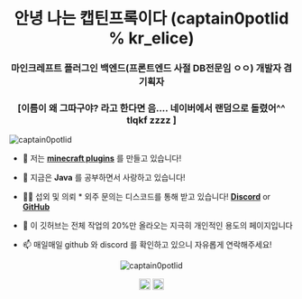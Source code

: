 <h1 align="center">안녕 나는 캡틴프록이다 (captain0potlid % kr_elice)</h1>
<h3 align="center">마인크레프트 플러그인 백엔드(프론트엔드 사절 DB전문임 ㅇㅇ) 개발자 겸 기획자</h3>
<h3 align="center">[이름이 왜 그따구야? 라고 한다면 음.... 네이버에서 랜덤으로 돌렸어^^ tlqkf zzzz ]</h3>

<p align="left"> <img src="https://komarev.com/ghpvc/?username=captain0potlid" alt="captain0potlid" /> </p>

- 🔭 저는 **[minecraft plugins](https://minecraft.net)** 를 만들고 있습니다!

- 🌱 지금은 **Java** 를 공부하면서 사랑하고 있습니다!

- 👨‍💻 섭외 및 의뢰 * 외주 문의는 디스코드를 통해 받고 있습니다! **[Discord](alert("captain0potlid#2527"))** or **[GitHub](http://andreiwasfound.ddns.net/github)**

- 💬 이 깃허브는 전체 작업의 20%만 올라오는 지극히 개인적인 용도의 페이지입니다

- 📫 매일매일 github 와 discord 를 확인하고 있으니 자유롭게 연락해주세요!

<p align="center"> <img src="https://github-readme-stats.vercel.app/api?username=captain0potlid&show_icons=true" alt="captain0potlid" /> </p>

<p align="center">
<a href="https://twitter.com/captain0potlid" target="blank"><img align="center" src="https://cdn.jsdelivr.net/npm/simple-icons@3.0.1/icons/twitter.svg" alt="captain0potlid" height="20" width="20" /></a>
<a href="https://www.youtube.com/c/captain0potlid" target="blank"><img align="center" src="https://cdn.jsdelivr.net/npm/simple-icons@3.0.1/icons/youtube.svg" alt="captain0potlid" height="20" width="20" /></a>
</p>
